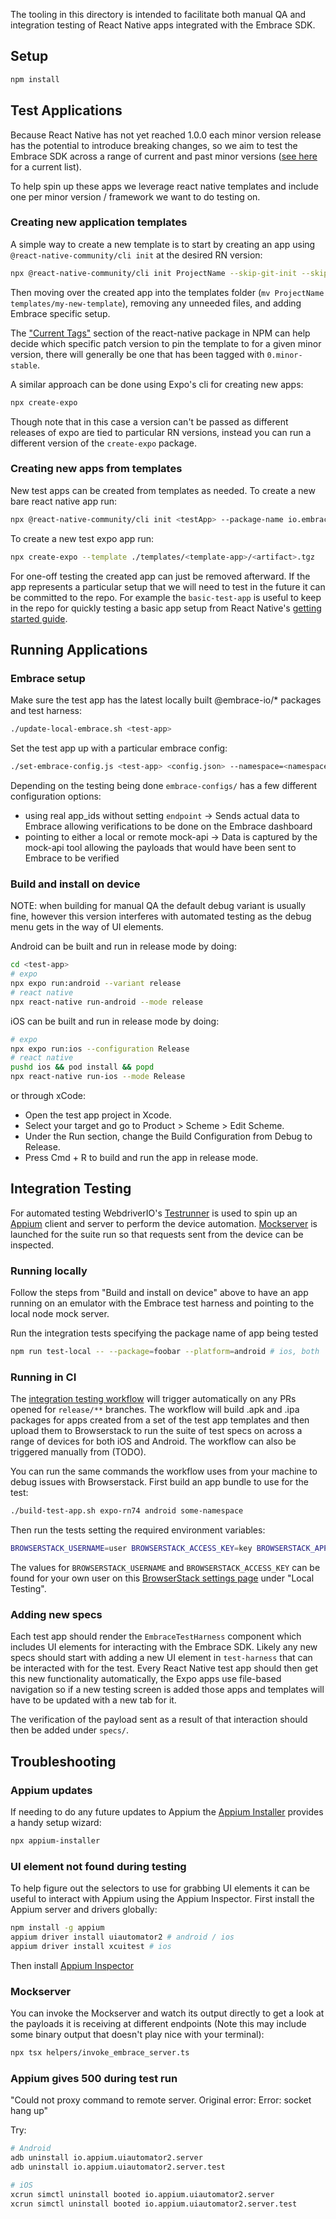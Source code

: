 The tooling in this directory is intended to facilitate both manual QA and integration testing of React Native apps
integrated with the Embrace SDK.

## Setup

```bash
npm install
```

## Test Applications

Because React Native has not yet reached 1.0.0 each minor version release has the potential to introduce breaking
changes, so we aim to test the Embrace SDK across a range of current and past minor versions
([see here](https://reactnative.dev/versions) for a current list).

To help spin up these apps we leverage react native templates and include one per minor version / framework we want to
do testing on.

### Creating new application templates

A simple way to create a new template is to start by creating an app using `@react-native-community/cli init` at the
desired RN version:

```bash
npx @react-native-community/cli init ProjectName --skip-git-init --skip-install --pm yarn --version 0.x.y
```

Then moving over the created app into the templates folder (`mv ProjectName templates/my-new-template`), removing any
unneeded files, and adding Embrace specific setup.

The ["Current Tags"](https://www.npmjs.com/package/react-native?activeTab=versions) section of the react-native package
in NPM can help decide which specific patch version to pin the template to for a given minor version, there will generally
be one that has been tagged with `0.minor-stable`.

A similar approach can be done using Expo's cli for creating new apps:

```bash
npx create-expo
```

Though note that in this case a version can't be passed as different releases of expo are tied to particular RN versions,
instead you can run a different version of the `create-expo` package.

### Creating new apps from templates

New test apps can be created from templates as needed. To create a new bare react native app run:

```bash
npx @react-native-community/cli init <testApp> --package-name io.embrace.<test-app> --skip-git-init --skip-install --pm yarn --template $(pwd)/templates/<template-name>
```

To create a new test expo app run:

```bash
npx create-expo --template ./templates/<template-app>/<artifact>.tgz
```

For one-off testing the created app can just be removed afterward. If the app represents a particular setup that we
will need to test in the future it can be committed to the repo. For example the `basic-test-app` is useful to keep in
the repo for quickly testing a basic app setup from React Native's [getting started guide](https://reactnative.dev/docs/environment-setup#start-a-new-react-native-project-with-expo).

## Running Applications

### Embrace setup

Make sure the test app has the latest locally built @embrace-io/* packages and test harness:
```bash
./update-local-embrace.sh <test-app>
```

Set the test app up with a particular embrace config:
```bash
./set-embrace-config.js <test-app> <config.json> --namespace=<namespace>
```

Depending on the testing being done `embrace-configs/` has a few different configuration options: 
* using real app_ids without setting `endpoint` -> Sends actual data to Embrace allowing verifications to be done on
the Embrace dashboard
* pointing to either a local or remote mock-api -> Data is captured by the mock-api tool allowing the payloads that
would have been sent to Embrace to be verified

### Build and install on device

NOTE: when building for manual QA the default debug variant is usually fine, however this version interferes with
automated testing as the debug menu gets in the way of UI elements.

Android can be built and run in release mode by doing:

```bash
cd <test-app>
# expo
npx expo run:android --variant release
# react native
npx react-native run-android --mode release
```

iOS can be built and run in release mode by doing:

```bash
# expo
npx expo run:ios --configuration Release
# react native
pushd ios && pod install && popd
npx react-native run-ios --mode Release
```

or through xCode:

- Open the test app project in Xcode.
- Select your target and go to Product > Scheme > Edit Scheme.
- Under the Run section, change the Build Configuration from Debug to Release.
- Press Cmd + R to build and run the app in release mode.

## Integration Testing

For automated testing WebdriverIO's [Testrunner](https://webdriver.io/docs/testrunner/) is used to spin up an [Appium](http://appium.io/docs/en/latest/intro/)
client and server to perform the device automation. [Mockserver](https://www.mock-server.com/#what-is-mockserver) is
launched for the suite run so that requests sent from the device can be inspected.

### Running locally

Follow the steps from "Build and install on device" above to have an app running on an emulator with the Embrace test
harness and pointing to the local node mock server.

Run the integration tests specifying the package name of app being tested

```bash
npm run test-local -- --package=foobar --platform=android # ios, both
```

### Running in CI

The [integration testing workflow](../.github/workflows/integration-test.yml) will trigger automatically on any PRs
opened for `release/**` branches. The workflow will build .apk and .ipa packages for apps created from a set of the
test app templates and then upload them to Browserstack to run the suite of test specs on across a range of devices
for both iOS and Android. The workflow can also be triggered manually from (TODO). 

You can run the same commands the workflow uses from your machine to debug issues with Browserstack. First build an
app bundle to use for the test:

```bash
./build-test-app.sh expo-rn74 android some-namespace
```

Then run the tests setting the required environment variables:

```bash
BROWSERSTACK_USERNAME=user BROWSERSTACK_ACCESS_KEY=key BROWSERSTACK_APP_NAME=expo-rn74 BROWSERSTACK_PLATFORM=android npm run test-remote
```

The values for `BROWSERSTACK_USERNAME` and `BROWSERSTACK_ACCESS_KEY` can be found for your own user on this
[BrowserStack settings page](https://www.browserstack.com/accounts/settings/product) under "Local Testing".

### Adding new specs

Each test app should render the `EmbraceTestHarness` component which includes UI elements for interacting with the Embrace
SDK. Likely any new specs should start with adding a new UI element in `test-harness` that can be interacted with
for the test. Every React Native test app should then get this new functionality automatically, the Expo apps use file-based
navigation so if a new testing screen is added those apps and templates will have to be updated with a new tab for it.

The verification of the payload sent as a result of that interaction should then be added under `specs/`.

## Troubleshooting

### Appium updates

If needing to do any future updates to Appium the [Appium Installer](https://webdriver.io/docs/appium) provides a handy
setup wizard:

```bash
npx appium-installer
```

### UI element not found during testing

To help figure out the selectors to use for grabbing UI elements it can be useful to interact with Appium using
the Appium Inspector. First install the Appium server and drivers globally:

```bash
npm install -g appium
appium driver install uiautomator2 # android / ios
appium driver install xcuitest # ios
```

Then install [Appium Inspector](https://github.com/appium/appium-inspector)

### Mockserver

You can invoke the Mockserver and watch its output directly to get a look at the payloads it is receiving at different
endpoints (Note this may include some binary output that doesn't play nice with your terminal):

```bash
npx tsx helpers/invoke_embrace_server.ts
```

### Appium gives 500 during test run

"Could not proxy command to remote server. Original error: Error: socket hang up"

Try:

```bash
# Android
adb uninstall io.appium.uiautomator2.server
adb uninstall io.appium.uiautomator2.server.test

# iOS
xcrun simctl uninstall booted io.appium.uiautomator2.server
xcrun simctl uninstall booted io.appium.uiautomator2.server.test
```
